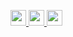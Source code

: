<p> 
  <a href="https://gsbs.uth.edu/directory/profile?id=085f6dae-2fc0-4037-a193-463f744060d9"> <img src="https://img.shields.io/badge/My-Homepage-success" height="25px">
  <a href="https://scholar.google.com/citations?user=e43RBhgAAAAJ&hl=en&oi=ao"><img src="https://img.shields.io/badge/Google Scholar-4385FE.svg?&style=plastic&logo=google-scholar&logoColor=white" height="25px"> </a>
  <a href="https://www.linkedin.com/in/zhichao-xu-0b2898176/"><img src="https://img.shields.io/badge/Linkedin-006CAC.svg?&style=plastic&logo=linkedin&logoColor=white" height="25px" > </a>
</p> 
